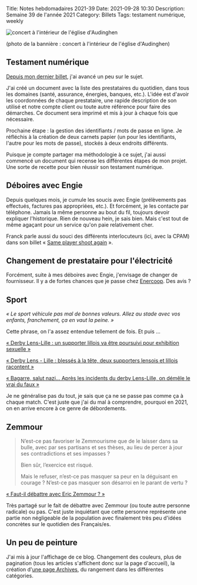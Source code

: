 Title: Notes hebdomadaires 2021-39
Date: 2021-09-28 10:30
Description: Semaine 39 de l'année 2021
Category: Billets
Tags: testament numérique, weekly

![concert à l'intérieur de l'église d'Audinghen]({static}/images/2021-39/IMG_0420.jpg#full "concert à l'intérieur de l'église d'Audinghen")

(photo de la bannière : concert à l'intérieur de l'église d'Audinghen)

## Testament numérique

[Depuis mon dernier billet]({filename}2021-38.md), j'ai avancé un peu sur le sujet.

J'ai créé un document avec la liste des prestataires du quotidien, dans tous les domaines (santé, assurance, énergies, banques, etc.). L'idée est d'avoir les coordonnées de chaque prestataire, une rapide description de son utilisé et notre compte client ou toute autre référence pour faire des démarches. Ce document sera imprimé et mis à jour à chaque fois que nécessaire.

Prochaine étape : la gestion des identifiants / mots de passe en ligne. Je réfléchis à la création de deux carnets papier (un pour les identifiants, l'autre pour les mots de passe), stockés à deux endroits différents.

Puisque je compte partager ma méthodologie à ce sujet, j'ai aussi commencé un document qui recense les différentes étapes de mon projet. Une sorte de recette pour bien réussir son testament numérique.

## Déboires avec Engie

Depuis quelques mois, je cumule les soucis avec Engie (prélèvements pas effectués, factures pas appropriées, etc.). Et forcément, je les contacte par téléphone. Jamais la même personne au bout du fil, toujours devoir expliquer l'historique. Rien de nouveau hein, je sais bien. Mais c'est tout de même agaçant pour un service qu'on paie relativement cher.

Franck parle aussi du souci des différents interlocuteurs (ici, avec la CPAM) dans son billet « [Same player shoot again](https://open-time.net/post/2021/09/27/Same-player-shoot-again) ».

## Changement de prestataire pour l'électricité

Forcément, suite à mes déboires avec Engie, j'envisage de changer de fournisseur. Il y a de fortes chances que je passe chez [Enercoop](https://www.enercoop.fr/). Des avis ?

## Sport

*« Le sport véhicule pas mal de bonnes valeurs. Allez au stade avec vos enfants, franchement, ça en vaut la peine. »*

Cette phrase, on l'a assez entendue tellement de fois. Et puis ...

[« Derby Lens-Lille : un supporter lillois va être poursuivi pour exhibition sexuelle »](https://www.lavoixdunord.fr/1072699/article/2021-09-21/derby-lens-lille-un-supporter-lillois-va-etre-poursuivi-pour-exhibition-sexuelle "https://www.lavoixdunord.fr/1072699/article/2021-09-21/derby-lens-lille-un-supporter-lillois-va-etre-poursuivi-pour-exhibition-sexuelle")

[« Derby Lens - Lille : blessés à la tête, deux supporters lensois et lillois racontent »](https://www.lavoixdunord.fr/1072268/article/2021-09-20/touches-la-tete-lensois-et-lillois-racontent-le-choc-du-derby "https://www.lavoixdunord.fr/1072268/article/2021-09-20/touches-la-tete-lensois-et-lillois-racontent-le-choc-du-derby")

[« Bagarre, salut nazi… Après les incidents du derby Lens-Lille, on démêle le vrai du faux »](https://www.lavoixdunord.fr/1072336/article/2021-09-20/bagarre-salut-nazi-apres-les-incidents-du-derby-lens-lille-demele-le-vrai-du "https://www.lavoixdunord.fr/1072336/article/2021-09-20/bagarre-salut-nazi-apres-les-incidents-du-derby-lens-lille-demele-le-vrai-du")

Je ne généralise pas du tout, je sais que ça ne se passe pas comme ça à chaque match. C'est juste que j'ai du mal à comprendre, pourquoi en 2021, on en arrive encore à ce genre de débordements.

## Zemmour

> N’est-ce pas favoriser le Zemmourisme que de le laisser dans sa bulle, avec par ses partisans et ses thèses, au lieu de percer à jour ses contradictions et ses impasses ?
>
> Bien sûr, l’exercice est risqué.
>
> Mais le refuser, n’est-ce pas masquer sa peur en la déguisant en courage ? N’est-ce pas masquer son désarroi en le parant de vertu ?

[« Faut-il débattre avec Eric Zemmour ? »](https://www.franceculture.fr/emissions/le-billet-politique/faut-il-debattre-avec-eric-zemmour)

Très partagé sur le fait de débattre avec Zemmour (ou toute autre personne radicale) ou pas. C'est juste inquiétant que cette personne représente une partie non négligeable de la population avec finalement très peu d'idées concrètes sur le quotidien des Français/es.

## Un peu de peinture

J'ai mis à jour l'affichage de ce blog. Changement des couleurs, plus de pagination (tous les articles s'affichent donc sur la page d'accueil), la création d'[une page Archives](/archives.html), du rangement dans les différentes catégories.
